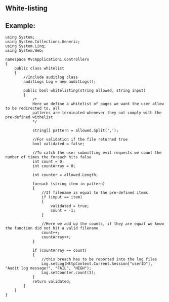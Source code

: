  White-listing
-------

## Example:
	

	using System;
	using System.Collections.Generic;
	using System.Linq;
	using System.Web;

	namespace MvcApplication1.Controllers
	{
		public class whitelist
		{
			//Include auditlog class
			auditLogs Log = new auditLogs();

			public bool whitelisting(string allowed, string input)
			{
				/*
				Here we define a whitelist of pages we want the user allow to be redirected to, all 
				patterns are terminated whenever they not comply with the pre-defined withelist
				*/

				string[] pattern = allowed.Split(',');

				//For validation if the file returned true
				bool validated = false;

				//To catch the user submitting evil requests we count the number of times the foreach hits false
				int count = 0;
				int countArray = 0;

				int counter = allowed.Length;

				foreach (string item in pattern)
				{
					//If filename is equal to the pre-defined items
					if (input == item)
					{
						validated = true;
						count = -1;
					}

					//Here we add up the counts, if they are equal we know the function did not hit a valid filename
					count++;
					countArray++;
				}
			
				if (countArray == count)
				{
					//this breach has to be reported into the log files
					Log.setLog(HttpContext.Current.Session["userID"], "Audit log message!", "FAIL", "HIGH");
					Log.setCounter.count(3);
				}
				return validated;
			}
		}
	}